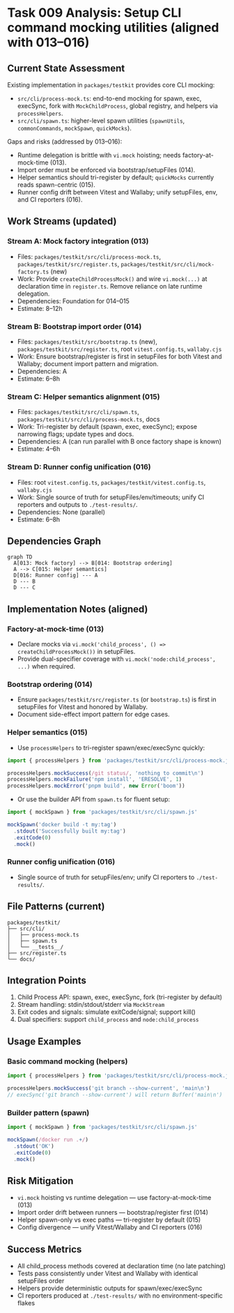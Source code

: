 # Task 009 Analysis: Setup CLI command mocking utilities (aligned with 013–016)

## Current State Assessment

Existing implementation in `packages/testkit` provides core CLI mocking:

- `src/cli/process-mock.ts`: end-to-end mocking for spawn, exec, execSync, fork
  with `MockChildProcess`, global registry, and helpers via `processHelpers`.
- `src/cli/spawn.ts`: higher-level spawn utilities (`spawnUtils`,
  `commonCommands`, `mockSpawn`, `quickMocks`).

Gaps and risks (addressed by 013–016):

- Runtime delegation is brittle with `vi.mock` hoisting; needs
  factory-at-mock-time (013).
- Import order must be enforced via bootstrap/setupFiles (014).
- Helper semantics should tri-register by default; `quickMocks` currently reads
  spawn-centric (015).
- Runner config drift between Vitest and Wallaby; unify setupFiles, env, and CI
  reporters (016).

## Work Streams (updated)

### Stream A: Mock factory integration (013)

- Files: `packages/testkit/src/cli/process-mock.ts`,
  `packages/testkit/src/register.ts`, `packages/testkit/src/cli/mock-factory.ts`
  (new)
- Work: Provide `createChildProcessMock()` and wire `vi.mock(...)` at
  declaration time in `register.ts`. Remove reliance on late runtime delegation.
- Dependencies: Foundation for 014–015
- Estimate: 8–12h

### Stream B: Bootstrap import order (014)

- Files: `packages/testkit/src/bootstrap.ts` (new),
  `packages/testkit/src/register.ts`, root `vitest.config.ts`, `wallaby.cjs`
- Work: Ensure bootstrap/register is first in setupFiles for both Vitest and
  Wallaby; document import pattern and migration.
- Dependencies: A
- Estimate: 6–8h

### Stream C: Helper semantics alignment (015)

- Files: `packages/testkit/src/cli/spawn.ts`,
  `packages/testkit/src/cli/process-mock.ts`, docs
- Work: Tri-register by default (spawn, exec, execSync); expose narrowing flags;
  update types and docs.
- Dependencies: A (can run parallel with B once factory shape is known)
- Estimate: 4–6h

### Stream D: Runner config unification (016)

- Files: root `vitest.config.ts`, `packages/testkit/vitest.config.ts`,
  `wallaby.cjs`
- Work: Single source of truth for setupFiles/env/timeouts; unify CI reporters
  and outputs to `./test-results/`.
- Dependencies: None (parallel)
- Estimate: 6–8h

## Dependencies Graph

```mermaid
graph TD
  A[013: Mock factory] --> B[014: Bootstrap ordering]
  A --> C[015: Helper semantics]
  D[016: Runner config] --- A
  D --- B
  D --- C
```

## Implementation Notes (aligned)

### Factory-at-mock-time (013)

- Declare mocks via `vi.mock('child_process', () => createChildProcessMock())`
  in setupFiles.
- Provide dual-specifier coverage with `vi.mock('node:child_process', ...)` when
  required.

### Bootstrap ordering (014)

- Ensure `packages/testkit/src/register.ts` (or `bootstrap.ts`) is first in
  setupFiles for Vitest and honored by Wallaby.
- Document side-effect import pattern for edge cases.

### Helper semantics (015)

- Use `processHelpers` to tri-register spawn/exec/execSync quickly:

```ts
import { processHelpers } from 'packages/testkit/src/cli/process-mock.js'

processHelpers.mockSuccess(/git status/, 'nothing to commit\n')
processHelpers.mockFailure('npm install', 'ERESOLVE', 1)
processHelpers.mockError('pnpm build', new Error('boom'))
```

- Or use the builder API from `spawn.ts` for fluent setup:

```ts
import { mockSpawn } from 'packages/testkit/src/cli/spawn.js'

mockSpawn('docker build -t my:tag')
  .stdout('Successfully built my:tag')
  .exitCode(0)
  .mock()
```

### Runner config unification (016)

- Single source of truth for setupFiles/env; unify CI reporters to
  `./test-results/`.

## File Patterns (current)

```text
packages/testkit/
├── src/cli/
│   ├── process-mock.ts
│   ├── spawn.ts
│   └── __tests__/
├── src/register.ts
└── docs/
```

## Integration Points

1. Child Process API: spawn, exec, execSync, fork (tri-register by default)
2. Stream handling: stdin/stdout/stderr via `MockStream`
3. Exit codes and signals: simulate exitCode/signal; support kill()
4. Dual specifiers: support `child_process` and `node:child_process`

## Usage Examples

### Basic command mocking (helpers)

```typescript
import { processHelpers } from 'packages/testkit/src/cli/process-mock.js'

processHelpers.mockSuccess('git branch --show-current', 'main\n')
// execSync('git branch --show-current') will return Buffer('main\n')
```

### Builder pattern (spawn)

```typescript
import { mockSpawn } from 'packages/testkit/src/cli/spawn.js'

mockSpawn(/docker run .+/)
  .stdout('OK')
  .exitCode(0)
  .mock()
```

## Risk Mitigation

- `vi.mock` hoisting vs runtime delegation — use factory-at-mock-time (013)
- Import order drift between runners — bootstrap/register first (014)
- Helper spawn-only vs exec paths — tri-register by default (015)
- Config divergence — unify Vitest/Wallaby and CI reporters (016)

## Success Metrics

- All child_process methods covered at declaration time (no late patching)
- Tests pass consistently under Vitest and Wallaby with identical setupFiles
  order
- Helpers provide deterministic outputs for spawn/exec/execSync
- CI reporters produced at `./test-results/` with no environment-specific flakes
